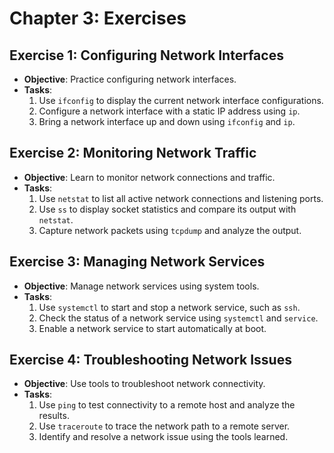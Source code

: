 # Chapter 3: Exercises

## Exercise 1: Configuring Network Interfaces

- **Objective**: Practice configuring network interfaces.
- **Tasks**:
  1. Use `ifconfig` to display the current network interface configurations.
  2. Configure a network interface with a static IP address using `ip`.
  3. Bring a network interface up and down using `ifconfig` and `ip`.

## Exercise 2: Monitoring Network Traffic

- **Objective**: Learn to monitor network connections and traffic.
- **Tasks**:
  1. Use `netstat` to list all active network connections and listening ports.
  2. Use `ss` to display socket statistics and compare its output with `netstat`.
  3. Capture network packets using `tcpdump` and analyze the output.

## Exercise 3: Managing Network Services

- **Objective**: Manage network services using system tools.
- **Tasks**:
  1. Use `systemctl` to start and stop a network service, such as `ssh`.
  2. Check the status of a network service using `systemctl` and `service`.
  3. Enable a network service to start automatically at boot.

## Exercise 4: Troubleshooting Network Issues

- **Objective**: Use tools to troubleshoot network connectivity.
- **Tasks**:
  1. Use `ping` to test connectivity to a remote host and analyze the results.
  2. Use `traceroute` to trace the network path to a remote server.
  3. Identify and resolve a network issue using the tools learned.
